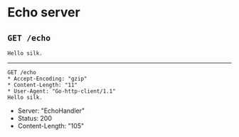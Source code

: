# Echo server

## `GET /echo`

```
Hello silk.
```

---

```
GET /echo
* Accept-Encoding: "gzip"
* Content-Length: "11"
* User-Agent: "Go-http-client/1.1"
Hello silk.
```

* Server: "EchoHandler"
* Status: 200
* Content-Length: "105"
